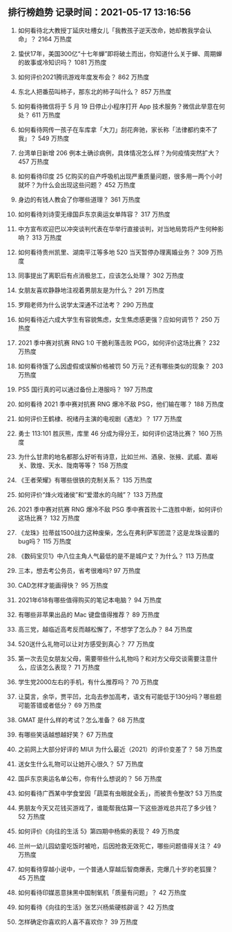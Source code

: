 
## 排行榜趋势 记录时间：2021-05-17 13:16:56
  
  1. 如何看待北大教授丁延庆吐槽女儿「我教孩子逆天改命，她却教我学会认命」？ 2164 万热度
    
  2. 蛰伏17年，美国300亿“十七年蝉”即将破土而出，你知道什么关于蝉、周期蝉的故事或冷知识吗？ 1081 万热度
    
  3. 如何评价2021腾讯游戏年度发布会？ 862 万热度
    
  4. 东北人把番茄叫柿子，那东北的柿子叫什么？ 857 万热度
    
  5. 如何看待微信将于 5 月 19 日停止小程序打开 App 技术服务？微信此举意在何处？ 611 万热度
    
  6. 如何看待网传一孩子在车库拿「大刀」刮花奔驰，家长称「法律都约束不了我」？ 549 万热度
    
  7. 台湾单日新增 206 例本土确诊病例，具体情况怎么样？为何疫情突然扩大？ 457 万热度
    
  8. 如何看待印度 25 亿购买的自产呼吸机出现严重质量问题，很多用一两个小时就坏？为什么会出现这些问题？ 452 万热度
    
  9. 身边的有钱人教会了你哪些道理？ 361 万热度
    
  10. 如何看待刘诗雯无缘国乒东京奥运女单阵容？ 317 万热度
    
  11. 中方宣布欢迎巴以冲突谈判代表在华举行直接谈判，对当地局势将产生何种影响？ 313 万热度
    
  12. 如何看待贵州凯里、湖南平江等多地 520 当天暂停办理离婚业务？ 309 万热度
    
  13. 同事提出了离职后有点消极怠工，应该怎么处理？ 302 万热度
    
  14. 女朋友喜欢静静地注视着男朋友是为什么？ 291 万热度
    
  15. 罗翔老师为什么说学太深通不过法考？ 290 万热度
    
  16. 如何看待近六成大学生有容貌焦虑，女生焦虑感更强？应如何调节？ 250 万热度
    
  17. 2021 季中赛对抗赛 RNG 1:0 干脆利落击败 PGG，如何评价这场比赛？ 232 万热度
    
  18. 如何看待饿了么因虚假或误解价格被罚 50 万元？还有哪些类似的现象？ 203 万热度
    
  19. PS5 国行真的可以通过备份上港服吗？ 197 万热度
    
  20. 如何看待 2021 季中赛对抗赛 RNG 爆冷不敌 PSG，他们输在哪？ 188 万热度
    
  21. 如何评价王鹤棣、祝绪丹主演的电视剧《遇龙》？ 177 万热度
    
  22. 勇士 113:101 胜灰熊，库里 46 分成为得分王，如何评价这场比赛？ 160 万热度
    
  23. 为什么甘肃的地名都那么好听有诗意，比如兰州、酒泉、张掖、武威、嘉峪关、敦煌、天水、陇南等等？ 158 万热度
    
  24. 《王者荣耀》有哪些很铁的克制关系？ 135 万热度
    
  25. 如何评价“烽火戏诸侯”和“爱潜水的乌贼”？ 133 万热度
    
  26. 2021 季中赛对抗赛 RNG 爆冷不敌 PSG 季中赛首败十二连胜中断，如何评价这场比赛？ 132 万热度
    
  27. 《龙珠》拉蒂兹1500战力这种废柴，怎么在弗利萨军团混？这是龙珠设置的bug吗？ 115 万热度
    
  28. 《数码宝贝1》中八位主角人气最低的是不是城户丈？为什么？ 113 万热度
    
  29. 三本，想去考公务员，省考很难吗? 97 万热度
    
  30. CAD怎样才能画得快？ 95 万热度
    
  31. 2021年618有哪些值得购买的笔记本电脑？ 94 万热度
    
  32. 有哪些非苹果出品的 Mac 键盘值得推荐？ 89 万热度
    
  33. 高三党，越临近高考反而越松懈了，不想学了怎么办？ 84 万热度
    
  34. 520送什么礼物可以让对方感受到真心？ 77 万热度
    
  35. 第一次去见女朋友父母，需要带些什么礼物吗？和对方父母交谈需要注意什么，应该怎么表现？ 71 万热度
    
  36. 学生党2000左右的手机，有什么推荐吗？ 70 万热度
    
  37. 让莫言，余华，贾平凹，北岛去参加高考，语文有可能低于130分吗？哪些题可能答错或者低分？ 69 万热度
    
  38. GMAT 是什么样的考试？怎么准备？ 68 万热度
    
  39. 有哪些笑话越想越好笑？ 67 万热度
    
  40. 之前网上大部分好评的 MIUI 为什么最近（2021）的评价变差了？ 58 万热度
    
  41. 送女生什么礼物可以让她开心很久？ 57 万热度
    
  42. 国乒东京奥运名单公布，你有什么想说的？ 56 万热度
    
  43. 如何看待广西某中学食堂因「蔬菜有虫眼就全丢」，而被责令整改? 53 万热度
    
  44. 男朋友今天又花钱买游戏了，谁能帮我估算一下这些游戏总共花了多少钱？ 52 万热度
    
  45. 如何评价《向往的生活 5》第四期中杨紫的表现？ 49 万热度
    
  46. 兰州一幼儿园幼童吃饭时被呛，后因抢救无效死亡，哪些问题值得关注？ 49 万热度
    
  47. 如何看待穿越小说中，一个普通人穿越后智商爆表，完爆几十岁的老狐狸？ 45 万热度
    
  48. 如何看待印媒恶意抹黑中国制氧机「质量有问题」？ 42 万热度
    
  49. 如何看待《向往的生活》张艺兴杨紫硬核辟谣？ 42 万热度
    
  50. 怎样确定你喜欢的人喜不喜欢你？ 39 万热度
    